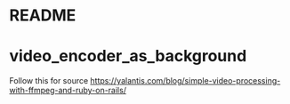 # README

# video_encoder_as_background

Follow this for source https://yalantis.com/blog/simple-video-processing-with-ffmpeg-and-ruby-on-rails/
